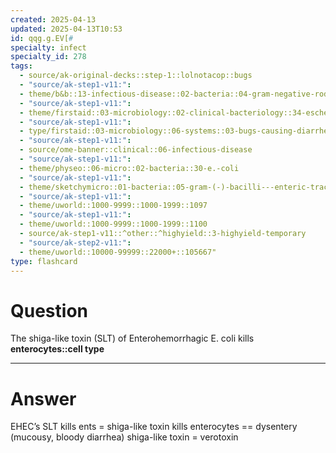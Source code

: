 ```yaml
---
created: 2025-04-13
updated: 2025-04-13T10:53
id: qqg.g.EV[#
specialty: infect
specialty_id: 278
tags:
  - source/ak-original-decks::step-1::lolnotacop::bugs
  - "source/ak-step1-v11:": 
  - theme/b&b::13-infectious-disease::02-bacteria::04-gram-negative-rods
  - "source/ak-step1-v11:": 
  - theme/firstaid::03-microbiology::02-clinical-bacteriology::34-escherichia-coli
  - "source/ak-step1-v11:": 
  - type/firstaid::03-microbiology::06-systems::03-bugs-causing-diarrhea
  - "source/ak-step1-v11:": 
  - source/ome-banner::clinical::06-infectious-disease
  - "source/ak-step1-v11:": 
  - theme/physeo::06-micro::02-bacteria::30-e.-coli
  - "source/ak-step1-v11:": 
  - theme/sketchymicro::01-bacteria::05-gram-(-)-bacilli---enteric-tract::05-escherichia-coli-(etec,-ehec)
  - "source/ak-step1-v11:": 
  - theme/uworld::1000-9999::1000-1999::1097
  - "source/ak-step1-v11:": 
  - theme/uworld::1000-9999::1000-1999::1100
  - source/ak-step1-v11::^other::^highyield::3-highyield-temporary
  - "source/ak-step2-v11:": 
  - theme/uworld::10000-99999::22000+::105667"
type: flashcard
---
```


# Question
The shiga-like toxin (SLT) of Enterohemorrhagic E. coli kills **enterocytes::cell type**

---

# Answer
EHEC’s SLT kills ents = shiga-like toxin kills enterocytes == dysentery (mucousy, bloody diarrhea)   shiga-like toxin = verotoxin